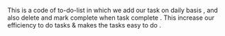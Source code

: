 This is a code of to-do-list in which we add our task on daily basis , and also delete and mark complete when task complete .
This increase our efficiency to do tasks & makes the tasks easy to do .
